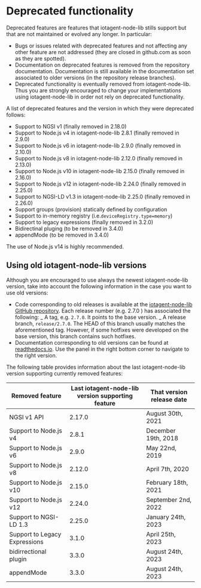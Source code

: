 # Deprecated functionality

Deprecated features are features that iotagent-node-lib stills support but that are not maintained or evolved any
longer. In particular:

-   Bugs or issues related with deprecated features and not affecting any other feature are not addressed (they are
    closed in github.com as soon as they are spotted).
-   Documentation on deprecated features is removed from the repository documentation. Documentation is still available
    in the documentation set associated to older versions (in the repository release branches).
-   Deprecated functionality is eventually removed from iotagent-node-lib. Thus you are strongly encouraged to change
    your implementations using iotagent-node-lib in order not rely on deprecated functionality.

A list of deprecated features and the version in which they were deprecated follows:

-   Support to NGSI v1 (finally removed in 2.18.0)
-   Support to Node.js v4 in iotagent-node-lib 2.8.1 (finally removed in 2.9.0)
-   Support to Node.js v6 in iotagent-node-lib 2.9.0 (finally removed in 2.10.0)
-   Support to Node.js v8 in iotagent-node-lib 2.12.0 (finally removed in 2.13.0)
-   Support to Node.js v10 in iotagent-node-lib 2.15.0 (finally removed in 2.16.0)
-   Support to Node.js v12 in iotagent-node-lib 2.24.0 (finally removed in 2.25.0)
-   Support to NGSI-LD v1.3 in iotagent-node-lib 2.25.0 (finally removed in 2.26.0)
-   Support groups (provision) statically defined by configuration
-   Support to in-memory registry (i.e.`deviceRegistry.type=memory`)
-   Support to legacy expressions (finally removed in 3.2.0)
-   Bidirectinal pluging (to be removed in 3.4.0)
-   appendMode (to be removed in 3.4.0)

The use of Node.js v14 is highly recommended.

## Using old iotagent-node-lib versions

Although you are encouraged to use always the newest iotagent-node-lib version, take into account the following
information in the case you want to use old versions:

-   Code corresponding to old releases is available at the
    [iotagent-node-lib GitHub repository](https://github.com/telefonicaid/iotagent-node-lib). Each release number (e.g.
    2.7.0 ) has associated the following: _ A tag, e.g. `2.7.0`. It points to the base version. _ A release branch,
    `release/2.7.0`. The HEAD of this branch usually matches the aforementioned tag. However, if some hotfixes were
    developed on the base version, this branch contains such hotfixes.
-   Documentation corresponding to old versions can be found at
    [readthedocs.io](https://iotagent-node-lib.readthedocs.io). Use the panel in the right bottom corner to navigate to
    the right version.

The following table provides information about the last iotagent-node-lib version supporting currently removed features:

| **Removed feature**           | **Last iotagent-node-lib version supporting feature** | **That version release date** |
| ----------------------------- | ----------------------------------------------------- | ----------------------------- |
| NGSI v1 API                   | 2.17.0                                                | August 30th, 2021             |
| Support to Node.js v4         | 2.8.1                                                 | December 19th, 2018           |
| Support to Node.js v6         | 2.9.0                                                 | May 22nd, 2019                |
| Support to Node.js v8         | 2.12.0                                                | April 7th, 2020               |
| Support to Node.js v10        | 2.15.0                                                | February 18th, 2021           |
| Support to Node.js v12        | 2.24.0                                                | September 2nd, 2022           |
| Support to NGSI-LD 1.3        | 2.25.0                                                | January 24th, 2023            |
| Support to Legacy Expressions | 3.1.0                                                 | April 25th, 2023              |
| bidirrectional plugin         | 3.3.0                                                 | August 24th, 2023             |
| appendMode                    | 3.3.0                                                 | August 24th, 2023             |
